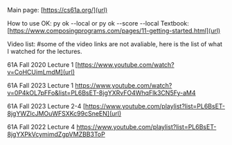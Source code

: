 Main page: [https://cs61a.org/](url)

How to use OK: py ok --local or py ok --score --local
Textbook: [https://www.composingprograms.com/pages/11-getting-started.html](url)






Video list: #some of the video links are not avaliable, here is the list of what I watched for the lectures.

61A Fall 2020 Lecture 1  [https://www.youtube.com/watch?v=CoHCUimLmdM](url)

61A Fall 2023 Lecture 1  [https://www.youtube.com/watch?v=0P4kOL7pFFo&list=PL6BsET-8jgYXRvFO4WhqFlk3CN5Fy-aM4
](url)

61A Fall 2023 Lecture 2-4  [https://www.youtube.com/playlist?list=PL6BsET-8jgYWZlcJMOuWFSXKc99cSneEN](url)

61A Fall 2022 Lecture 4  [https://www.youtube.com/playlist?list=PL6BsET-8jgYXPkVcymimdZgpVMZBB3ToP
](url)
